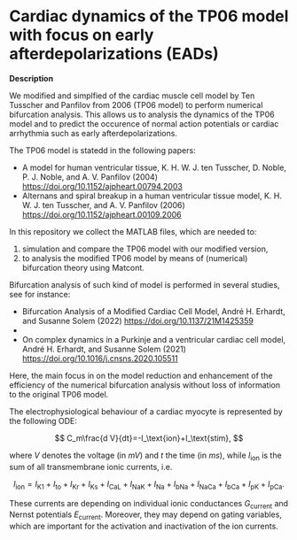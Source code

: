 # Cardiac dynamics of the TP06 model with focus on early afterdepolarizations (EADs)

**Description**

We modified and simplfied of the cardiac muscle cell model by Ten Tusscher and Panfilov from 2006 (TP06 model) to perform numerical bifurcation analysis. This allows us to analysis the dynamics of the TP06 model and to predict the occurence of normal action potentials or cardiac arrhythmia such as early afterdepolarizations.

The TP06 model  is statedd in the following papers:
* A model for human ventricular tissue, K. H. W. J. ten Tusscher, D. Noble, P. J. Noble, and A. V. Panfilov (2004) https://doi.org/10.1152/ajpheart.00794.2003
* Alternans and spiral breakup in a human ventricular tissue model, K. H. W. J. ten Tusscher, and A. V. Panfilov (2006) https://doi.org/10.1152/ajpheart.00109.2006

In this repository we collect the MATLAB files, which are needed to:
1) simulation and compare the TP06 model with our modified version,
2) to analysis the modified TP06 model by means of (numerical) bifurcation theory using Matcont.

Bifurcation analysis of such kind of model is performed in several studies, see for instance: 
* Bifurcation Analysis of a Modified Cardiac Cell Model, André H. Erhardt, and Susanne Solem (2022) https://doi.org/10.1137/21M1425359
* 
* On complex dynamics in a Purkinje and a ventricular cardiac cell model, André H. Erhardt, and Susanne Solem (2021) https://doi.org/10.1016/j.cnsns.2020.105511

Here, the main focus in on the model reduction and enhancement of the efficiency of the numerical bifurcation analysis without loss of information to the original TP06 model.

The electrophysiological behaviour of a cardiac myocyte is represented by the following ODE:

$$
	C_m\frac{d V}{dt}=-I_\text{ion}+I_\text{stim},
$$

where $V$ denotes the voltage (in $mV$) and $t$ the time (in $ms$), while $I_\mathrm{ion}$ is the sum of all transmembrane ionic currents, i.e.

$$
I_\text{ion}=I_\text{K1}+I_\text{to}+I_\text{Kr}+I_\text{Ks}+I_\text{CaL}+I_\text{NaK}+I_\text{Na}
+I_\text{bNa}+I_\text{NaCa}+I_\text{bCa}+I_\text{pK}+I_\text{pCa}.
$$

These currents are depending on individual ionic conductances $G_\text{current}$ and Nernst potentials $E_\text{current}$. Moreover, they may depend on gating variables, which are important for the activation and inactivation of the ion currents.
